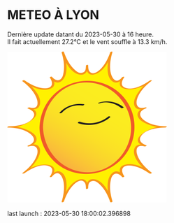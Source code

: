# METEO À LYON

Dernière update datant du 2023-05-30 à 16 heure.  
Il fait actuellement 27.2°C et le vent souffle à 13.3 km/h.      

![](./.github/sun.png)

last launch : 2023-05-30 18:00:02.396898
